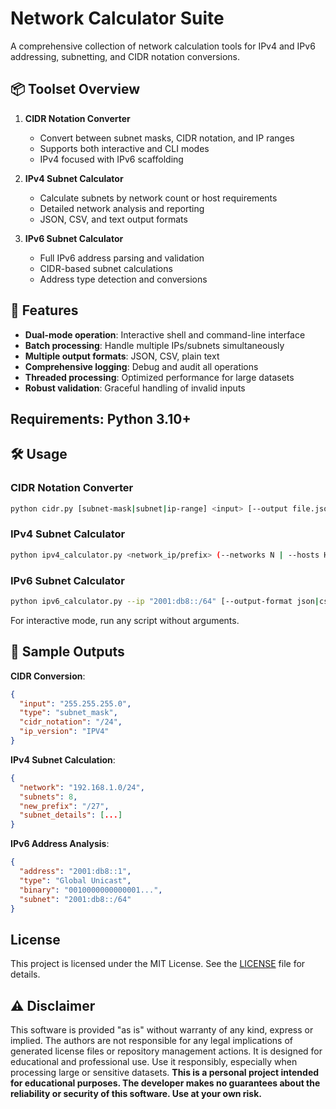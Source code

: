 # Network Calculator Suite

A comprehensive collection of network calculation tools for IPv4 and IPv6 addressing, subnetting, and CIDR notation conversions.

## 📦 Toolset Overview

1. **CIDR Notation Converter**
   - Convert between subnet masks, CIDR notation, and IP ranges
   - Supports both interactive and CLI modes
   - IPv4 focused with IPv6 scaffolding

2. **IPv4 Subnet Calculator**
   - Calculate subnets by network count or host requirements
   - Detailed network analysis and reporting
   - JSON, CSV, and text output formats

3. **IPv6 Subnet Calculator**
   - Full IPv6 address parsing and validation
   - CIDR-based subnet calculations
   - Address type detection and conversions

## 🚀 Features

- **Dual-mode operation**: Interactive shell and command-line interface
- **Batch processing**: Handle multiple IPs/subnets simultaneously
- **Multiple output formats**: JSON, CSV, plain text
- **Comprehensive logging**: Debug and audit all operations
- **Threaded processing**: Optimized performance for large datasets
- **Robust validation**: Graceful handling of invalid inputs

## **Requirements**: Python 3.10+

## 🛠️ Usage

### CIDR Notation Converter
```bash
python cidr.py [subnet-mask|subnet|ip-range] <input> [--output file.json]
```

### IPv4 Subnet Calculator
```bash
python ipv4_calculator.py <network_ip/prefix> (--networks N | --hosts H) [--output json|csv|txt]
```

### IPv6 Subnet Calculator
```bash
python ipv6_calculator.py --ip "2001:db8::/64" [--output-format json|csv|txt]
```

For interactive mode, run any script without arguments.

## 📄 Sample Outputs

**CIDR Conversion**:
```json
{
  "input": "255.255.255.0",
  "type": "subnet_mask",
  "cidr_notation": "/24",
  "ip_version": "IPV4"
}
```

**IPv4 Subnet Calculation**:
```json
{
  "network": "192.168.1.0/24",
  "subnets": 8,
  "new_prefix": "/27",
  "subnet_details": [...]
}
```

**IPv6 Address Analysis**:
```json
{
  "address": "2001:db8::1",
  "type": "Global Unicast",
  "binary": "0010000000000001...",
  "subnet": "2001:db8::/64"
}
```

## License

This project is licensed under the MIT License. See the [LICENSE](LICENSE) file for details.

## ⚠️ Disclaimer

This software is provided "as is" without warranty of any kind, express or implied. The authors are not responsible for any legal implications of generated license files or repository management actions. It is designed for educational and professional use. Use it responsibly, especially when processing large or sensitive datasets. **This is a personal project intended for educational purposes. The developer makes no guarantees about the reliability or security of this software. Use at your own risk.**
